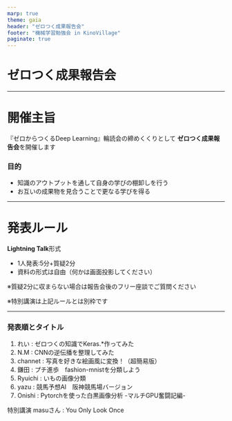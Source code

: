 ```yaml
---
marp: true
theme: gaia
header: "ゼロつく成果報告会"
footer: "機械学習勉強会 in KinoVillage"
paginate: true
---
```

# ゼロつく成果報告会
<!--
_class: lead
_paginate: false
_header: ""
_footer: ""
-->
---
# 開催主旨

『ゼロからつくるDeep Learning』輪読会の締めくくりとして
**ゼロつく成果報告会**を開催します


### 目的

* 知識のアウトプットを通して自身の学びの棚卸しを行う
* お互いの成果物を見合うことで更なる学びを得る


---

# 発表ルール

**Lightning Talk**形式
* 1人発表:5分+質疑2分
* 資料の形式は自由（何かは画面投影してください）

※質疑2分に収まらない場合は報告会後のフリー座談でご質問ください

※特別講演は上記ルールとは別枠です

---
### 発表順とタイトル

1. れい : ゼロつくの知識でKeras.*作ってみた
2. N.M : CNNの逆伝播を整理してみた
3. channet : 写真を好きな絵画風に変換！（超簡易版）
4. 鎌田 : プチ進歩　fashion-mnistを分類しよう
5. Ryuichi : いもの画像分類
6. yazu : 競馬予想AI　阪神競馬場バージョン
7. Onishi : Pytorchを使った白黒画像分析 -マルチGPU奮闘記編-

特別講演 masuさん : You Only Look Once 

